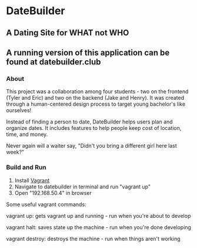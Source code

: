 # DateBuilder 

## A Dating Site for WHAT not WHO
## A running version of this application can be found at datebuilder.club

### About
This project was a collaboration among four students - two on the frontend (Tyler and Eric) and two on the backend (Jake and Henry).
It was created through a human-centered design process to target young bachelor's like ourselves!

Instead of finding a person to date, DateBuilder helps users plan and organize dates. It includes features to help people keep cost of location, time, and money.

Never again will a waiter say, "Didn't you bring a different girl here last week?"

### Build and Run
1. Install [Vagrant](https://www.vagrantup.com)
2. Navigate to datebuilder in terminal and run "vagrant up"
3. Open "192.168.50.4" in browser


Some useful vagrant commands:

vagrant up: gets vagrant up and running - run when you're about to develop

vagrant halt: saves state up the machine - run when you're done developing

vagrant destroy: destroys the machine - run when things aren't working
